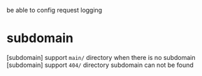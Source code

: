 be able to config request logging

# subdomain

[subdomain] support `main/` directory when there is no subdomain
[subdomain] support `404/` directory subdomain can not be found
